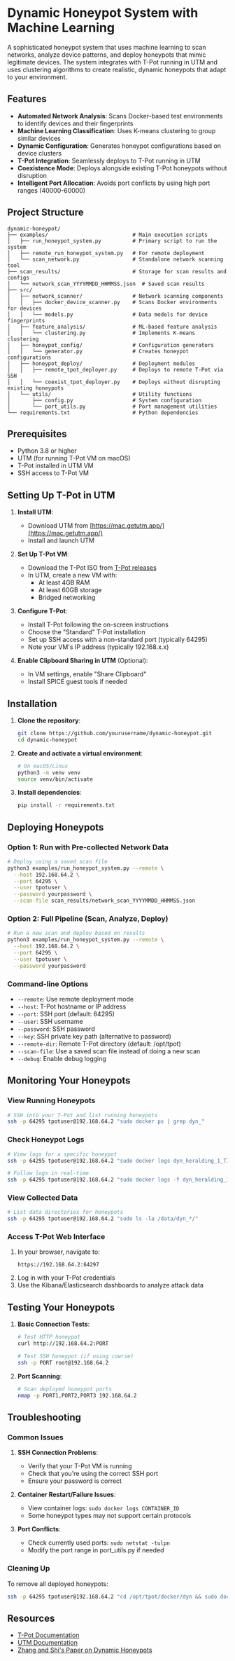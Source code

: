 # Dynamic Honeypot System with Machine Learning

A sophisticated honeypot system that uses machine learning to scan networks, analyze device patterns, and deploy honeypots that mimic legitimate devices. The system integrates with T-Pot running in UTM and uses clustering algorithms to create realistic, dynamic honeypots that adapt to your environment.

## Features

- **Automated Network Analysis**: Scans Docker-based test environments to identify devices and their fingerprints
- **Machine Learning Classification**: Uses K-means clustering to group similar devices
- **Dynamic Configuration**: Generates honeypot configurations based on device clusters
- **T-Pot Integration**: Seamlessly deploys to T-Pot running in UTM
- **Coexistence Mode**: Deploys alongside existing T-Pot honeypots without disruption
- **Intelligent Port Allocation**: Avoids port conflicts by using high port ranges (40000-60000)

## Project Structure

```
dynamic-honeypot/
├── examples/                           # Main execution scripts
│   ├── run_honeypot_system.py          # Primary script to run the system
│   ├── remote_run_honeypot_system.py   # For remote deployment
│   └── scan_network.py                 # Standalone network scanning tool
├── scan_results/                       # Storage for scan results and configs
│   └── network_scan_YYYYMMDD_HHMMSS.json  # Saved scan results
├── src/
│   ├── network_scanner/                # Network scanning components
│   │   ├── docker_device_scanner.py    # Scans Docker environments for devices
│   │   └── models.py                   # Data models for device fingerprints
│   ├── feature_analysis/               # ML-based feature analysis
│   │   └── clustering.py               # Implements K-means clustering
│   ├── honeypot_config/                # Configuration generators
│   │   └── generator.py                # Creates honeypot configurations
│   ├── honeypot_deploy/                # Deployment modules
│   │   ├── remote_tpot_deployer.py     # Deploys to remote T-Pot via SSH
│   │   └── coexist_tpot_deployer.py    # Deploys without disrupting existing honeypots
│   └── utils/                          # Utility functions
│       ├── config.py                   # System configuration
│       └── port_utils.py               # Port management utilities
└── requirements.txt                    # Python dependencies
```

## Prerequisites

- Python 3.8 or higher
- UTM (for running T-Pot VM on macOS)
- T-Pot installed in UTM VM
- SSH access to T-Pot VM

## Setting Up T-Pot in UTM

1. **Install UTM**:
   - Download UTM from [https://mac.getutm.app/](https://mac.getutm.app/)
   - Install and launch UTM

2. **Set Up T-Pot VM**:
   - Download the T-Pot ISO from [T-Pot releases](https://github.com/telekom-security/tpotce/releases)
   - In UTM, create a new VM with:
     - At least 4GB RAM
     - At least 60GB storage
     - Bridged networking

3. **Configure T-Pot**:
   - Install T-Pot following the on-screen instructions
   - Choose the "Standard" T-Pot installation
   - Set up SSH access with a non-standard port (typically 64295)
   - Note your VM's IP address (typically 192.168.x.x)

4. **Enable Clipboard Sharing in UTM** (Optional):
   - In VM settings, enable "Share Clipboard"
   - Install SPICE guest tools if needed

## Installation

1. **Clone the repository**:
   ```bash
   git clone https://github.com/yourusername/dynamic-honeypot.git
   cd dynamic-honeypot
   ```

2. **Create and activate a virtual environment**:
   ```bash
   # On macOS/Linux
   python3 -m venv venv
   source venv/bin/activate
   ```

3. **Install dependencies**:
   ```bash
   pip install -r requirements.txt
   ```

## Deploying Honeypots

### Option 1: Run with Pre-collected Network Data

```bash
# Deploy using a saved scan file
python3 examples/run_honeypot_system.py --remote \
  --host 192.168.64.2 \
  --port 64295 \
  --user tpotuser \
  --password yourpassword \
  --scan-file scan_results/network_scan_YYYYMMDD_HHMMSS.json
```

### Option 2: Full Pipeline (Scan, Analyze, Deploy)

```bash
# Run a new scan and deploy based on results
python3 examples/run_honeypot_system.py --remote \
  --host 192.168.64.2 \
  --port 64295 \
  --user tpotuser \
  --password yourpassword
```

### Command-line Options

- `--remote`: Use remote deployment mode
- `--host`: T-Pot hostname or IP address
- `--port`: SSH port (default: 64295)
- `--user`: SSH username
- `--password`: SSH password
- `--key`: SSH private key path (alternative to password)
- `--remote-dir`: Remote T-Pot directory (default: /opt/tpot)
- `--scan-file`: Use a saved scan file instead of doing a new scan
- `--debug`: Enable debug logging

## Monitoring Your Honeypots

### View Running Honeypots

```bash
# SSH into your T-Pot and list running honeypots
ssh -p 64295 tpotuser@192.168.64.2 "sudo docker ps | grep dyn_"
```

### Check Honeypot Logs

```bash
# View logs for a specific honeypot
ssh -p 64295 tpotuser@192.168.64.2 "sudo docker logs dyn_heralding_1_TIMESTAMP_ID"

# Follow logs in real-time
ssh -p 64295 tpotuser@192.168.64.2 "sudo docker logs -f dyn_heralding_1_TIMESTAMP_ID"
```

### View Collected Data

```bash
# List data directories for honeypots
ssh -p 64295 tpotuser@192.168.64.2 "sudo ls -la /data/dyn_*/"
```

### Access T-Pot Web Interface

1. In your browser, navigate to:
   ```
   https://192.168.64.2:64297
   ```
2. Log in with your T-Pot credentials
3. Use the Kibana/Elasticsearch dashboards to analyze attack data

## Testing Your Honeypots

1. **Basic Connection Tests**:
   ```bash
   # Test HTTP honeypot
   curl http://192.168.64.2:PORT
   
   # Test SSH honeypot (if using cowrie)
   ssh -p PORT root@192.168.64.2
   ```

2. **Port Scanning**:
   ```bash
   # Scan deployed honeypot ports
   nmap -p PORT1,PORT2,PORT3 192.168.64.2
   ```

## Troubleshooting

### Common Issues

1. **SSH Connection Problems**:
   - Verify that your T-Pot VM is running
   - Check that you're using the correct SSH port
   - Ensure your password is correct

2. **Container Restart/Failure Issues**:
   - View container logs: `sudo docker logs CONTAINER_ID`
   - Some honeypot types may not support certain protocols

3. **Port Conflicts**:
   - Check currently used ports: `sudo netstat -tulpn`
   - Modify the port range in port_utils.py if needed

### Cleaning Up

To remove all deployed honeypots:

```bash
ssh -p 64295 tpotuser@192.168.64.2 "cd /opt/tpot/docker/dyn && sudo docker compose down --remove-orphans"
```

## Resources

- [T-Pot Documentation](https://github.com/telekom-security/tpotce)
- [UTM Documentation](https://docs.getutm.app/)
- [Zhang and Shi's Paper on Dynamic Honeypots](https://doi.org/10.1145/3617184.3618056)